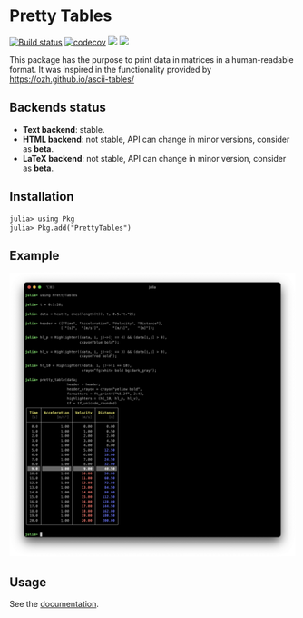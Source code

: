 Pretty Tables
=============

[![Build status](https://github.com/ronisbr/PrettyTables.jl/workflows/CI/badge.svg)](https://github.com/ronisbr/PrettyTables.jl/actions)
[![codecov](https://codecov.io/gh/ronisbr/PrettyTables.jl/branch/master/graph/badge.svg)](https://codecov.io/gh/ronisbr/PrettyTables.jl)
[![](https://img.shields.io/badge/docs-stable-blue.svg)][docs-stable-url]
[![](https://img.shields.io/badge/docs-dev-blue.svg)][docs-dev-url]

This package has the purpose to print data in matrices in a human-readable
format. It was inspired in the functionality provided by
https://ozh.github.io/ascii-tables/

## Backends status

* **Text backend**: stable.
* **HTML backend**: not stable, API can change in minor versions, consider as
    **beta**.
* **LaTeX backend**: not stable, API can change in minor version, consider as
    **beta**.

## Installation

```julia-repl
julia> using Pkg
julia> Pkg.add("PrettyTables")
```

## Example

![](./docs/src/assets/welcome_figure.png)

## Usage

See the [documentation][docs-stable-url].

[docs-dev-url]: https://ronisbr.github.io/PrettyTables.jl/dev
[docs-stable-url]: https://ronisbr.github.io/PrettyTables.jl/stable
